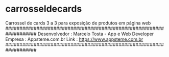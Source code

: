 # carrosseldecards
Carrossel de cards 3 a 3 para exposição de produtos em página web
###################################################################
Desenvolvedor : Marcelo Tosta - App e Web Developer 
Empresa : Appsteme.com.br
Link : https://www.appsteme.com.br
###################################################################
